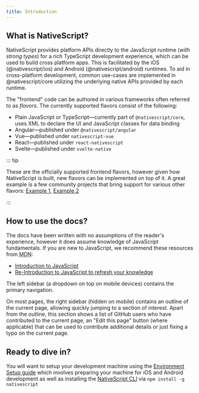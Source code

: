 ```yaml
---
title: Introduction
---
```


## What is NativeScript?

NativeScript provides platform APIs directly to the JavaScript runtime (*with strong types*) for a rich TypeScript development experience, which can be used to build cross platform apps. This is facilitated by the iOS (@nativescript/ios) and Android (@nativescript/android) runtimes. To aid in cross-platform development, common use-cases are implemented in @nativescript/core utilizing the underlying native APIs provided by each runtime.

The "frontend" code can be authored in various frameworks often referred to as _flavors_. The currently supported flavors consist of the following:

- Plain JavaScript or TypeScript&mdash;currently part of `@nativescript/core`, uses XML to declare the UI and JavaScript classes for data binding
- Angular&mdash;published under `@nativescript/angular`
- Vue&mdash;published under `nativescript-vue`
- React&mdash;published under `react-nativescript`
- Svelte&mdash;published under `svelte-native`

::: tip

These are the officially supported frontend flavors, however given how NativeScript is built, new flavors can be implemented on top of it. A great example is a few community projects that bring support for various other flavors: [Example 1](#), [Example 2](#)

:::

## How to use the docs?

The docs have been written with no assumptions of the reader's experience, however it does assume knowledge of JavaScript fundamentals. If you are new to JavaScript, we recommend these resources from <abbr title="Mozilla Developer Network">MDN</abbr>:

- [Introduction to JavaScript](https://developer.mozilla.org/en-US/docs/Web/JavaScript)
- [Re-Introduction to JavaScript to refresh your knowledge](https://developer.mozilla.org/en-US/docs/Web/JavaScript/A_re-introduction_to_JavaScript)

The left sidebar (a dropdown on top on mobile devices) contains the primary navigation.

On most pages, the right sidebar (hidden on mobile) contains an outline of the current page, allowing quickly jumping to a section of interest. Apart from the outline, this section shows a list of GitHub users who have contributed to the current page, an "Edit this page" button (where applicable) that can be used to contribute additional details or just fixing a typo on the current page.

## Ready to dive in?

You will want to setup your development machine using the [Environment Setup guide](/setup/) which involves preparing your machine for iOS and Android development as well as installing the [NativeScript CLI](https://www.npmjs.com/package/nativescript) via `npm install -g nativescript`

<!-- TODO: provide alternative path via StackBlitz and tutorials -->
